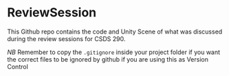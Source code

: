 # ReviewSession

This Github repo contains the code and Unity Scene of what was discussed during the review sessions for CSDS 290.

*NB* Remember to copy the `.gitignore` inside your project folder if you want the correct files to be ignored by github if you are using this as Version Control